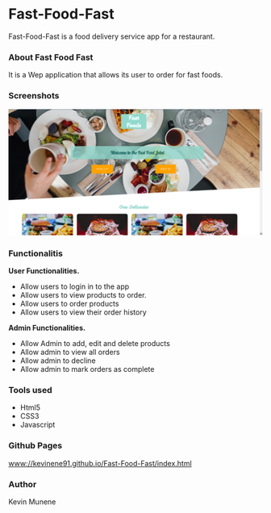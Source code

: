 # Fast-Food-Fast
Fast-Food-Fast is a food delivery service app for a restaurant.

### About Fast Food Fast 
It is a Wep application that allows its user to order for fast foods. 

### Screenshots
<img src="https://github.com/kevinene91/Fast-Food-Fast/blob/master/UI/assets/landingpage.png">

### Functionalitis 
**User Functionalities.**
- Allow users to login in to the app
- Allow users to view products to order.
- Allow users to order products 
- Allow users to view their order history 

**Admin Functionalities.**
- Allow Admin to add, edit and delete products 
- Allow admin to view all orders 
- Allow admin to decline 
- Allow admin to mark orders as complete 

### Tools used 

- Html5 
- CSS3 
- Javascript 

### Github Pages 
[www://kevinene91.github.io/Fast-Food-Fast/index.html](url)

### Author 

Kevin Munene 
